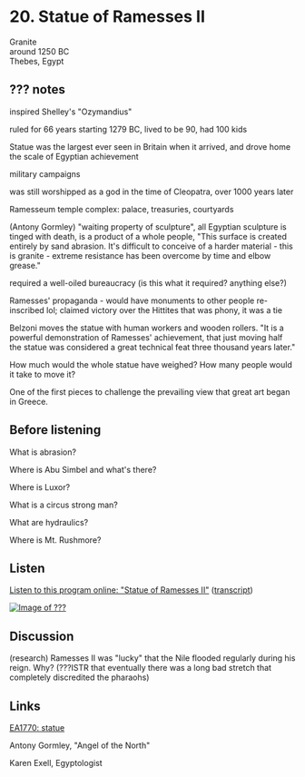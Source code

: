 # 20. Statue of Ramesses II

Granite  
around 1250 BC  
Thebes, Egypt


## ??? notes

inspired Shelley's "Ozymandius"

ruled for 66 years starting 1279 BC, lived to be 90, had 100 kids

Statue was the largest ever seen in Britain when it arrived, and drove home the scale of Egyptian achievement

military campaigns

was still worshipped as a god in the time of Cleopatra, over 1000 years later

Ramesseum temple complex: palace, treasuries, courtyards

(Antony Gormley) "waiting property of sculpture", all Egyptian sculpture
is tinged with death, is a product of a whole people, "This surface is
created entirely by sand abrasion. It's difficult to conceive of a
harder material - this is granite - extreme resistance has been overcome
by time and elbow grease."

required a well-oiled bureaucracy (is this what it required? anything else?)

Ramesses' propaganda - would have monuments to other people re-inscribed
lol; claimed victory over the Hittites that was phony, it was a tie

Belzoni moves the statue with human workers and wooden rollers. "It is a
powerful demonstration of Ramesses' achievement, that just moving half
the statue was considered a great technical feat three thousand years
later."

How much would the whole statue have weighed? How many people would it take to move it?

One of the first pieces to challenge the prevailing view that great art
began in Greece.


## Before listening

What is abrasion?

Where is Abu Simbel and what's there?

Where is Luxor?

What is a circus strong man?

What are hydraulics?

Where is Mt. Rushmore?


## Listen

[Listen to this program online:
"Statue of Ramesses II"](http://www.bbc.co.uk/ahistoryoftheworld/objects/JYYDgb09RdeymolMiKpNgg)
([transcript](http://www.bbc.co.uk/ahistoryoftheworld/about/transcripts/episode20/))

[![Image of ???](???)](???)


## Discussion

(research) Ramesses II was "lucky" that the Nile flooded regularly during his reign. Why? (???ISTR that eventually there was a long bad stretch that completely discredited the pharaohs)


## Links

[EA1770: statue](http://www.britishmuseum.org/research/collection_online/collection_object_details.aspx?objectId=116211&partId=1)

Antony Gormley, "Angel of the North"

Karen Exell, Egyptologist
